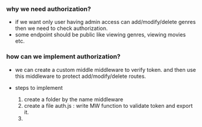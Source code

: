 ### why we need authorization?

- if we want only user having admin access can add/modify/delete genres then we need to check authorization.
- some endpoint should be public like viewing genres, viewing movies etc.

### how can we implement authorization?

- we can create a custom middle middleware to verify token. and then use this middleware to protect add/modify/delete routes.

- steps to implement
  1. create a folder by the name middleware
  2. create a file auth.js : write MW function to validate token and export it.
  3.
